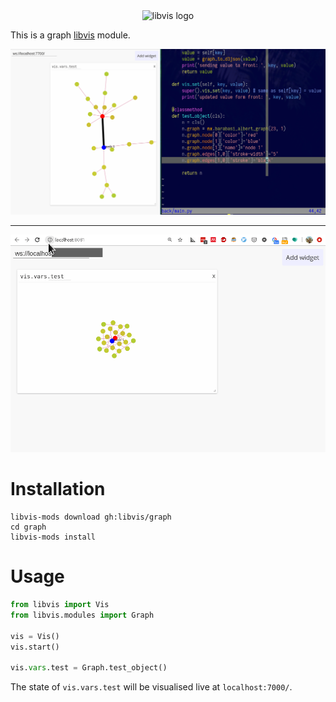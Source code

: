 
<div align="center">
    <img width="312px" alt="libvis logo" src="http://libvis.dev/libvis-sm.png"/>
</div>

This is a graph [libvis](http://libvis.dev) module.

![](demo.png)

---

![](demo2.gif)

# Installation

```
libvis-mods download gh:libvis/graph
cd graph
libvis-mods install
```

# Usage 

```python
from libvis import Vis
from libvis.modules import Graph

vis = Vis()
vis.start()

vis.vars.test = Graph.test_object()
```

The state of `vis.vars.test` will be visualised live at `localhost:7000/`. 

